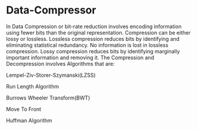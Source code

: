 # Data-Compressor

In Data Compression or bit-rate reduction involves encoding information using fewer bits than the original representation. Compression can be either lossy or lossless. Lossless compression reduces bits by identifying and eliminating statistical redundancy. No information is lost in lossless compression. Lossy compression reduces bits by identifying marginally important information and removing it.
The Compression and Decompression involves Algorithms that are:

Lempel-Ziv-Storer-Szymanski(LZSS)   

Run Length Algorithm

Burrows Wheeler Transform(BWT)

Move To Front

Huffman Algorithm    
